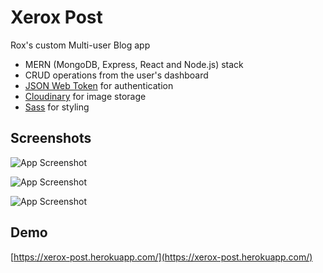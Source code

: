 
# Xerox Post
Rox's custom Multi-user Blog app
- MERN (MongoDB, Express, React and Node.js) stack
- CRUD operations from the user's dashboard
- [JSON Web Token](https://jwt.io/) for authentication
- [Cloudinary](https://cloudinary.com/documentation/image_upload_api_reference) for image storage
- [Sass](https://sass-lang.com/) for styling
## Screenshots

![App Screenshot](https://res.cloudinary.com/xeroxcloud/image/upload/v1629273752/nnyvpoonrgf5jfddrw4z.png)

![App Screenshot](https://res.cloudinary.com/xeroxcloud/image/upload/v1629273795/rn0yzdnkwkx8fifeyv9q.png)

![App Screenshot](https://res.cloudinary.com/xeroxcloud/image/upload/v1629273863/kkjm4isebq2uwpp4eebn.png)

## Demo

[https://xerox-post.herokuapp.com/](https://xerox-post.herokuapp.com/) 

  
